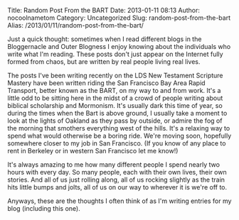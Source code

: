 Title: Random Post From the BART
Date: 2013-01-11 08:13
Author: nocoolnametom
Category: Uncategorized
Slug: random-post-from-the-bart
Alias: /2013/01/11/random-post-from-the-bart/

Just a quick thought: sometimes when I read different blogs in the Bloggernacle and Outer Blogness I enjoy knowing about the individuals who write what I'm reading.  These posts don't just appear on the Internet fully formed from chaos, but are written by real people living real lives.

The posts I've been writing recently on the LDS New Testament Scripture Mastery have been written riding the San Francisco Bay Area Rapid Transport, better known as the BART, on my way to and from work.  It's a little odd to be sitting here in the midst of a crowd of people writing about biblical scholarship and Mormonism.  It's usually dark this time of year, so during the times when the Bart is above ground, I usually take a moment to look at the lights of Oakland as they pass by outside, or admire the fog of the morning that smothers everything west of the hills.  It's a relaxing way to spend what would otherwise be a boring ride.  We're moving soon, hopefully somewhere closer to my job in San Francisco.  (If you know of any place to rent in Berkeley or in western San Francisco let me know!)

It's always amazing to me how many different people I spend nearly two hours with every day.  So many people, each with their own lives, their own stories. And all of us just rolling along, all of us rocking slightly as the train hits little bumps and jolts, all of us on our way to wherever it is we're off to.

Anyways, these are the thoughts I often think of as I'm writing entries for my blog (including this one).
